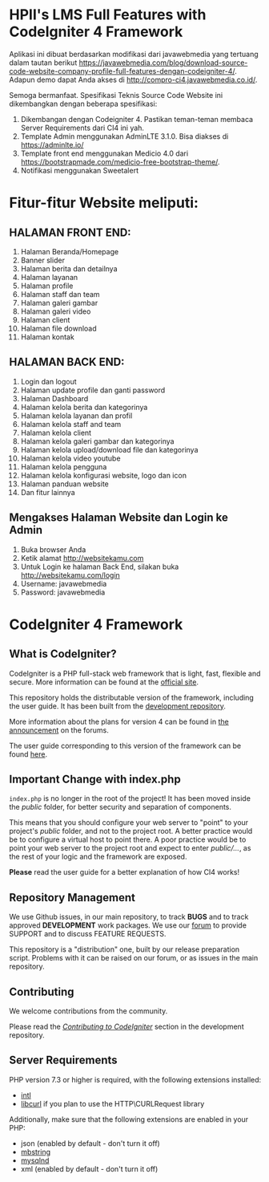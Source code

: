 # HPII's LMS Full Features with CodeIgniter 4 Framework
Aplikasi ini dibuat berdasarkan modifikasi dari javawebmedia yang tertuang dalam tautan berikut https://javawebmedia.com/blog/download-source-code-website-company-profile-full-features-dengan-codeigniter-4/. Adapun demo dapat Anda akses di http://compro-ci4.javawebmedia.co.id/.

Semoga bermanfaat.
Spesifikasi Teknis Source Code
Website ini dikembangkan dengan beberapa spesifikasi:
1. Dikembangan dengan Codeigniter 4. Pastikan teman-teman membaca Server Requirements dari CI4 ini yah.
2. Template Admin menggunakan AdminLTE 3.1.0. Bisa diakses di https://adminlte.io/
3. Template front end menggunakan Medicio 4.0 dari https://bootstrapmade.com/medicio-free-bootstrap-theme/.
4. Notifikasi menggunakan Sweetalert

# Fitur-fitur Website meliputi:

## HALAMAN FRONT END:

1. Halaman Beranda/Homepage
2. Banner slider
3. Halaman berita dan detailnya
4. Halaman layanan
5. Halaman profile
6. Halaman staff dan team
7. Halaman galeri gambar
8. Halaman galeri video
9. Halaman client
10. Halaman file download
11. Halaman kontak

## HALAMAN BACK END:
1. Login dan logout
2. Halaman update profile dan ganti password
3. Halaman Dashboard
4. Halaman kelola berita dan kategorinya
5. Halaman kelola layanan dan profil
6. Halaman kelola staff and team
7. Halaman kelola client
8. Halaman kelola galeri gambar dan kategorinya
9. Halaman kelola upload/download file dan kategorinya
10. Halaman kelola video youtube
11. Halaman kelola pengguna
12. Halaman kelola konfigurasi website, logo dan icon
13. Halaman panduan website
14. Dan fitur lainnya

## Mengakses Halaman Website dan Login ke Admin
1. Buka browser Anda
2. Ketik alamat http://websitekamu.com
3. Untuk Login ke halaman Back End, silakan buka http://websitekamu.com/login
4. Username: javawebmedia
5. Password: javawebmedia

# CodeIgniter 4 Framework

## What is CodeIgniter?

CodeIgniter is a PHP full-stack web framework that is light, fast, flexible and secure.
More information can be found at the [official site](http://codeigniter.com).

This repository holds the distributable version of the framework,
including the user guide. It has been built from the
[development repository](https://github.com/codeigniter4/CodeIgniter4).

More information about the plans for version 4 can be found in [the announcement](http://forum.codeigniter.com/thread-62615.html) on the forums.

The user guide corresponding to this version of the framework can be found
[here](https://codeigniter4.github.io/userguide/).


## Important Change with index.php

`index.php` is no longer in the root of the project! It has been moved inside the *public* folder,
for better security and separation of components.

This means that you should configure your web server to "point" to your project's *public* folder, and
not to the project root. A better practice would be to configure a virtual host to point there. A poor practice would be to point your web server to the project root and expect to enter *public/...*, as the rest of your logic and the
framework are exposed.

**Please** read the user guide for a better explanation of how CI4 works!

## Repository Management

We use Github issues, in our main repository, to track **BUGS** and to track approved **DEVELOPMENT** work packages.
We use our [forum](http://forum.codeigniter.com) to provide SUPPORT and to discuss
FEATURE REQUESTS.

This repository is a "distribution" one, built by our release preparation script.
Problems with it can be raised on our forum, or as issues in the main repository.

## Contributing

We welcome contributions from the community.

Please read the [*Contributing to CodeIgniter*](https://github.com/codeigniter4/CodeIgniter4/blob/develop/contributing.md) section in the development repository.

## Server Requirements

PHP version 7.3 or higher is required, with the following extensions installed:

- [intl](http://php.net/manual/en/intl.requirements.php)
- [libcurl](http://php.net/manual/en/curl.requirements.php) if you plan to use the HTTP\CURLRequest library

Additionally, make sure that the following extensions are enabled in your PHP:

- json (enabled by default - don't turn it off)
- [mbstring](http://php.net/manual/en/mbstring.installation.php)
- [mysqlnd](http://php.net/manual/en/mysqlnd.install.php)
- xml (enabled by default - don't turn it off)
